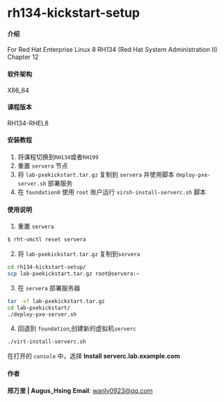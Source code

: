 # rh134-kickstart-setup

#### 介绍
For Red Hat Enterprise Linux 8  RH134 (Red Hat System Administration II) Chapter 12

#### 软件架构
X86_64


#### 课程版本
RH134-RHEL8
#### 安装教程

1.  将课程切换到`RH134`或者`RH199`
2.  重置 `servera` 节点
3.  将 `lab-pxekickstart.tar.gz` 复制到 `servera` 并使用脚本 `deploy-pxe-server.sh` 部署服务
4.  在 `foundation0` 使用 `root` 账户运行 `virsh-install-serverc.sh` 脚本

#### 使用说明

1.  重置 `servera`
```bash
$ rht-vmctl reset servera
```
2.  将 `lab-pxekickstart.tar.gz` 复制到`servera`
```bash
cd rh134-kickstart-setup/
scp lab-pxekickstart.tar.gz root@servera:~
```
3. 在 `servera` 部署服务器
```bash
tar -xf lab-pxekickstart.tar.gz
cd lab-pxekickstart/
./deploy-pxe-server.sh
```
4. 回退到 `foundation`,创建新的虚拟机`serverc`
 ```bash
 ./virt-install-serverc.sh
 ```
 在打开的 `console` 中，选择 **Install serverc.lab.example.com**

#### 作者
**邢万里 | Augus_Hsing**
**Email**: <a href="mailto:wanly0923@qq.com">wanly0923@qq.com</a>
